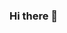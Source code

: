 ### Hi there 👋

<!--
**DiWu9/DiWu9** is a ✨ _special_ ✨ repository because its `README.md` (this file) appears on your GitHub profile.

- 🔭 I’m currently an undergraduate at Union College, Schenectday, NY.
- 🤡 I'm going to begin my journey of master's in computer science at Rice University, TX this August.
- ⚡ Fun fact: I am a new video maker at <bilibili.com>. You can find me [here]<https://space.bilibili.com/8040375>.
